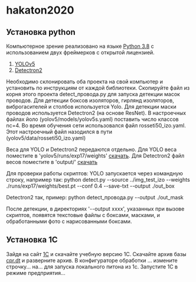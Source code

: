 # hakaton2020
## Установка python
Компьютерное зрение реализовано на языке [Python 3.8](https://www.python.org/downloads/) с использованием двух фреймерков c открытой лицензией.
1. [YOLOv5](https://github.com/ultralytics/yolov5)
2. [Detectron2](https://github.com/facebookresearch/detectron2)

Необходимо склонировать оба проекта на свой компьютер и установить по инструкциям от каждой библиотеки.
Скопируйте файл из корня этого проекта detect_провода.py для запуска детекции масок проводов.
Для детекции боксов изоляторов, гирлянд изоляторов, виброгасителей и столбов используется Yolo. 
Для детекции маски проводов используется Detectron2 (на основе ResNet).
В настроечных файлах йоло (yolov5/models/yolov5s.yaml) поставить число классов nc=4. Во время обучения сети использовался файл rosseti50_izo.yaml. Этот настроечный файл назодился в пути (yolov5/data/rosseti50_izo.yaml)

Веса для YOLO и Detectron2 передаются отдельно.
Для YOLO веса поместите в 'yolov5/runs/exp17/weights' [скачать](https://yadi.sk/d/w-BAORcyEZrziw).
Для Detectron2 файл весов поместите в 'output/' [скачать](https://yadi.sk/d/lf5UjwxHywHgrg)

Для проверки работы скриптов:
YOLO запускается через командную строку, например так:
    python detect.py --source ../img_test_izo --weights ./runs/exp17/weights/best.pt --conf 0.4 --save-txt --output ./out_box

Detectron2 так, пример:
    python detect_провода.py --output ./out_mask
    

После детекции, в директориях '--output xxxx', указанных при вызове скриптов, появятся текстовые файлы с боксами, масками, и обработанными фото с нарисованными боксами.

## Установка 1С

Зайдя на сайт [1С](https://v8.1c.ru/podderzhka-i-obuchenie/uchebnye-versii/distributiv-1s-predpriyatie-8-3-versiya-dlya-obucheniya-programmirovaniyu/) и скачайте учебную версию 1С.
Скачайте архив базы [cpr.dt](https://cloud.mail.ru/public/3rB9/3ucz3up21) и разверните архив.
В конфигураторе обработки ... измените строчку... на... для запуска локального питона из 1с.
Запустите 1С в режиме предприятия...


 
